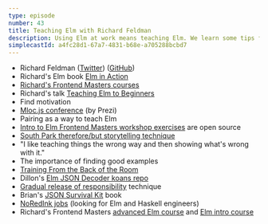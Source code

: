 ```yaml
---
type: episode
number: 43
title: Teaching Elm with Richard Feldman
description: Using Elm at work means teaching Elm. We learn some tips from Richard on how to introduce people to new Elm concepts.
simplecastId: a4fc28d1-67a7-4831-b68e-a705288bcbd7
---
```


- Richard Feldman ([Twitter](https://twitter.com/rtfeldman)) ([GitHub](https://github.com/rtfeldman))
- Richard's Elm book [Elm in Action](https://www.manning.com/books/elm-in-action)
- [Richard's Frontend Masters courses](https://frontendmasters.com/teachers/richard-feldman/)
- Richard's talk [Teaching Elm to Beginners](https://www.youtube.com/watch?v=G-GhUxeYc1U)
- Find motivation
- [Mloc.js conference](http://mloc-js.com/) (by Prezi)
- Pairing as a way to teach Elm
- [Intro to Elm Frontend Masters workshop exercises](https://github.com/rtfeldman/elm-0.19-workshop) are open source
- [South Park therefore/but storytelling technique](https://nathanbweller.com/creators-of-south-park-storytelling-advice-but-therefore-rule/)
- "I like teaching things the wrong way and then showing what's wrong with it."
- The importance of finding good examples
- [Training From the Back of the Room](https://www.infoq.com/news/2018/07/brain-based-learning/)
- Dillon's [Elm JSON Decoder koans repo](https://github.com/dillonkearns/elm-decoder-koans)
- [Gradual release of responsibility](https://dpi.wi.gov/ela/instruction/framework) technique
- Brian's [JSON Survival Kit](https://www.brianthicks.com/json-survival-kit/) book
- [NoRedInk jobs](https://www.noredink.com/jobs) (looking for Elm and Haskell engineers)
- Richard's Frontend Masters [advanced Elm course](https://frontendmasters.com/courses/advanced-elm/) and [Elm intro course](https://frontendmasters.com/courses/intro-elm/)
